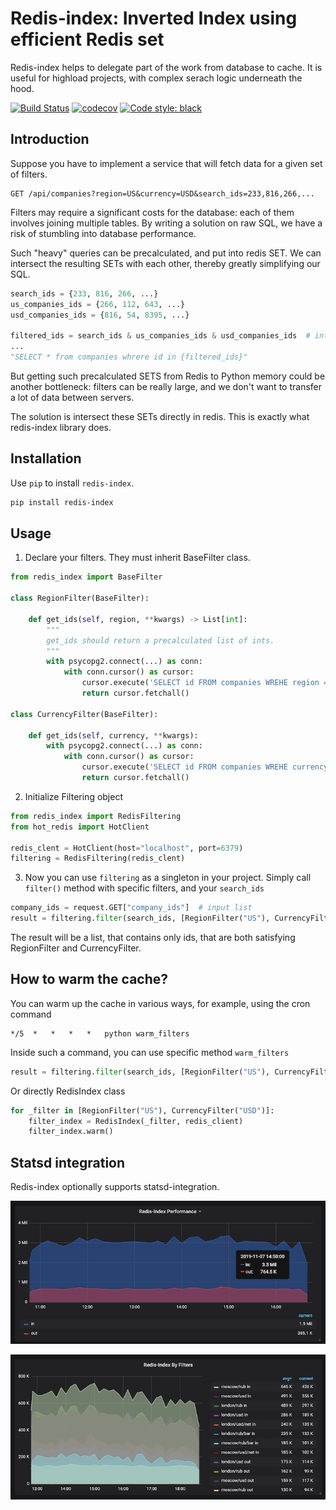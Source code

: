 # Redis-index: Inverted Index using efficient Redis set

Redis-index helps to delegate part of the work from database to cache.
It is useful for highload projects, with complex serach logic underneath the hood.

[![Build Status](https://github.com/ErhoSen/redis-index/workflows/Build/badge.svg)](https://github.com/ErhoSen/redis-index/actions?query=workflow:Build)
[![codecov](https://codecov.io/gh/ErhoSen/redis-index/branch/master/graph/badge.svg)](https://codecov.io/gh/ErhoSen/redis-index)
[![Code style: black](https://img.shields.io/badge/code%20style-black-000000.svg)](https://github.com/psf/black)

## Introduction

Suppose you have to implement a service that will fetch data for a given set of filters.

```http
GET /api/companies?region=US&currency=USD&search_ids=233,816,266,...
```

Filters may require a significant costs for the database: each of them involves joining multiple tables. By writing a solution on raw SQL, we have a risk of stumbling into database performance.

Such "heavy" queries can be precalculated, and put into redis SET.
We can intersect the resulting SETs with each other, thereby greatly simplifying our SQL.

```python
search_ids = {233, 816, 266, ...}
us_companies_ids = {266, 112, 643, ...}
usd_companies_ids = {816, 54, 8395, ...}

filtered_ids = search_ids & us_companies_ids & usd_companies_ids  # intersection
...
"SELECT * from companies whrere id in {filtered_ids}"
```

But getting such precalculated SETS from Redis to Python memory could be another bottleneck:
filters can be really large, and we don't want to transfer a lot of data between servers.

The solution is intersect these SETs directly in redis.
This is exactly what redis-index library does.

## Installation

Use `pip` to install `redis-index`.

```bash
pip install redis-index
```

## Usage

1) Declare your filters. They must inherit BaseFilter class.

```python
from redis_index import BaseFilter

class RegionFilter(BaseFilter):

    def get_ids(self, region, **kwargs) -> List[int]:
        """
        get_ids should return a precalculated list of ints.
        """
        with psycopg2.connect(...) as conn:
            with conn.cursor() as cursor:
                cursor.execute('SELECT id FROM companies WREHE region = %s', (region, ))
                return cursor.fetchall()

class CurrencyFilter(BaseFilter):

    def get_ids(self, currency, **kwargs):
        with psycopg2.connect(...) as conn:
            with conn.cursor() as cursor:
                cursor.execute('SELECT id FROM companies WREHE currency = %s', (currency, ))
                return cursor.fetchall()
```

2) Initialize Filtering object

```python
from redis_index import RedisFiltering
from hot_redis import HotClient

redis_clent = HotClient(host="localhost", port=6379)
filtering = RedisFiltering(redis_clent)
```

3) Now you can use `filtering` as a singleton in your project.
Simply call `filter()` method with specific filters, and your `search_ids`

```python
company_ids = request.GET["company_ids"]  # input list
result = filtering.filter(search_ids, [RegionFilter("US"), CurrencyFilter("USD")])
```

The result will be a list, that contains only ids, that are both satisfying RegionFilter and CurrencyFilter.

## How to warm the cache?

You can warm up the cache in various ways, for example, using the cron command
```crontab
*/5  *   *   *   *   python warm_filters
```

Inside such a command, you can use specific method `warm_filters`

```python
result = filtering.filter(search_ids, [RegionFilter("US"), CurrencyFilter("USD")])
```

Or directly RedisIndex class
```python
for _filter in [RegionFilter("US"), CurrencyFilter("USD")]:
    filter_index = RedisIndex(_filter, redis_client)
    filter_index.warm()
```

## Statsd integration

Redis-index optionally supports statsd-integration.

![Redis-Index performance](images/redis_index_performance.png "Redis-Index performance")

![Redis-Index by filters](images/redis_index_by_filters.png "Redis-Index by filters")
